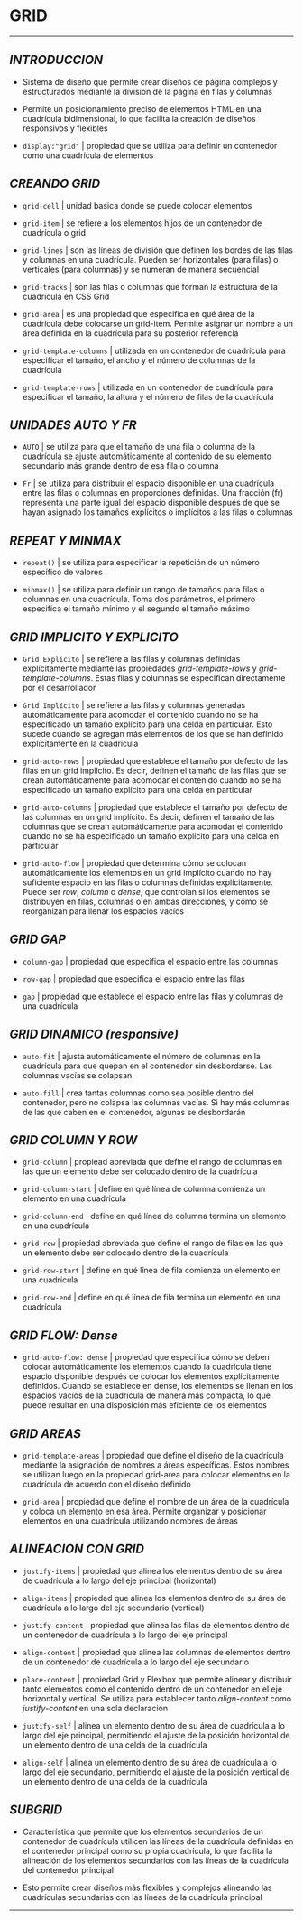 # **GRID**

---

## _INTRODUCCION_

- Sistema de diseño que permite crear diseños de página complejos y estructurados mediante la división de la página en filas y columnas

- Permite un posicionamiento preciso de elementos HTML en una cuadrícula bidimensional, lo que facilita la creación de diseños responsivos y flexibles

- `display:"grid"` | propiedad que se utiliza para definir un contenedor como una cuadrícula de elementos

## _CREANDO GRID_

- `grid-cell` | unidad basica donde se puede colocar elementos

- `grid-item` | se refiere a los elementos hijos de un contenedor de cuadrícula o grid

- `grid-lines` | son las líneas de división que definen los bordes de las filas y columnas en una cuadrícula. Pueden ser horizontales (para filas) o verticales (para columnas) y se numeran de manera secuencial

- `grid-tracks` | son las filas o columnas que forman la estructura de la cuadrícula en CSS Grid

- `grid-area` | es una propiedad que especifica en qué área de la cuadrícula debe colocarse un grid-item. Permite asignar un nombre a un área definida en la cuadrícula para su posterior referencia

- `grid-template-columns` | utilizada en un contenedor de cuadrícula para especificar el tamaño, el ancho y el número de columnas de la cuadrícula

- `grid-template-rows` | utilizada en un contenedor de cuadrícula para especificar el tamaño, la altura y el número de filas de la cuadrícula

## _UNIDADES AUTO Y FR_

- `AUTO` | se utiliza para que el tamaño de una fila o columna de la cuadrícula se ajuste automáticamente al contenido de su elemento secundario más grande dentro de esa fila o columna

- `Fr` | se utiliza para distribuir el espacio disponible en una cuadrícula entre las filas o columnas en proporciones definidas. Una fracción (fr) representa una parte igual del espacio disponible después de que se hayan asignado los tamaños explícitos o implícitos a las filas o columnas

## _REPEAT Y MINMAX_

- `repeat()` | se utiliza para especificar la repetición de un número específico de valores

- `minmax()` | se utiliza para definir un rango de tamaños para filas o columnas en una cuadrícula. Toma dos parámetros, el primero especifica el tamaño mínimo y el segundo el tamaño máximo

## _GRID IMPLICITO Y EXPLICITO_

- `Grid Explícito` | se refiere a las filas y columnas definidas explícitamente mediante las propiedades _grid-template-rows_ y _grid-template-columns_. Estas filas y columnas se especifican directamente por el desarrollador

- `Grid Implícito` | se refiere a las filas y columnas generadas automáticamente para acomodar el contenido cuando no se ha especificado un tamaño explícito para una celda en particular. Esto sucede cuando se agregan más elementos de los que se han definido explícitamente en la cuadrícula

- `grid-auto-rows` | propiedad que establece el tamaño por defecto de las filas en un grid implícito. Es decir, definen el tamaño de las filas que se crean automáticamente para acomodar el contenido cuando no se ha especificado un tamaño explícito para una celda en particular

- `grid-auto-columns` | propiedad que establece el tamaño por defecto de las columnas en un grid implícito. Es decir, definen el tamaño de las columnas que se crean automáticamente para acomodar el contenido cuando no se ha especificado un tamaño explícito para una celda en particular

- `grid-auto-flow` | propiedad que determina cómo se colocan automáticamente los elementos en un grid implícito cuando no hay suficiente espacio en las filas o columnas definidas explícitamente. Puede ser _row_, _column_ o _dense_, que controlan si los elementos se distribuyen en filas, columnas o en ambas direcciones, y cómo se reorganizan para llenar los espacios vacíos

## _GRID GAP_

- `column-gap` | propiedad que especifica el espacio entre las columnas

- `row-gap` | propiedad que especifica el espacio entre las filas

- `gap` | propiedad que establece el espacio entre las filas y columnas de una cuadrícula

## _GRID DINAMICO (responsive)_

- `auto-fit` | ajusta automáticamente el número de columnas en la cuadrícula para que quepan en el contenedor sin desbordarse. Las columnas vacías se colapsan

- `auto-fill` | crea tantas columnas como sea posible dentro del contenedor, pero no colapsa las columnas vacías. Si hay más columnas de las que caben en el contenedor, algunas se desbordarán

## _GRID COLUMN Y ROW_

- `grid-column` | propiead abreviada que define el rango de columnas en las que un elemento debe ser colocado dentro de la cuadrícula

- `grid-column-start` | define en qué línea de columna comienza un elemento en una cuadrícula

- `grid-column-end` | define en qué línea de columna termina un elemento en una cuadrícula

- `grid-row` | propiedad abreviada que define el rango de filas en las que un elemento debe ser colocado dentro de la cuadrícula

- `grid-row-start` | define en qué línea de fila comienza un elemento en una cuadrícula

- `grid-row-end` | define en qué línea de fila termina un elemento en una cuadrícula

## _GRID FLOW: Dense_

- `grid-auto-flow: dense` | propiedad que especifica cómo se deben colocar automáticamente los elementos cuando la cuadrícula tiene espacio disponible después de colocar los elementos explícitamente definidos. Cuando se establece en dense, los elementos se llenan en los espacios vacíos de la cuadrícula de manera más compacta, lo que puede resultar en una disposición más eficiente de los elementos

## _GRID AREAS_

- `grid-template-areas` | propiedad que define el diseño de la cuadrícula mediante la asignación de nombres a áreas específicas. Estos nombres se utilizan luego en la propiedad grid-area para colocar elementos en la cuadrícula de acuerdo con el diseño definido

- `grid-area` | propiedad que define el nombre de un área de la cuadrícula y coloca un elemento en esa área. Permite organizar y posicionar elementos en una cuadrícula utilizando nombres de áreas

## _ALINEACION CON GRID_

- `justify-items` | propiedad que alinea los elementos dentro de su área de cuadrícula a lo largo del eje principal (horizontal)

- `align-items` | propiedad que alinea los elementos dentro de su área de cuadrícula a lo largo del eje secundario (vertical)

- `justify-content` | propiedad que alinea las filas de elementos dentro de un contenedor de cuadrícula a lo largo del eje principal

- `align-content` | propiedad que alinea las columnas de elementos dentro de un contenedor de cuadrícula a lo largo del eje secundario

- `place-content` | propiedad Grid y Flexbox que permite alinear y distribuir tanto elementos como el contenido dentro de un contenedor en el eje horizontal y vertical. Se utiliza para establecer tanto _align-content_ como _justify-content_ en una sola declaración

- `justify-self` | alinea un elemento dentro de su área de cuadrícula a lo largo del eje principal, permitiendo el ajuste de la posición horizontal de un elemento dentro de una celda de la cuadrícula

- `align-self` | alinea un elemento dentro de su área de cuadrícula a lo largo del eje secundario, permitiendo el ajuste de la posición vertical de un elemento dentro de una celda de la cuadrícula

## _SUBGRID_

- Característica que permite que los elementos secundarios de un contenedor de cuadrícula utilicen las líneas de la cuadrícula definidas en el contenedor principal como su propia cuadrícula, lo que facilita la alineación de los elementos secundarios con las líneas de la cuadrícula del contenedor principal

- Esto permite crear diseños más flexibles y complejos alineando las cuadrículas secundarias con las líneas de la cuadrícula principal

---
